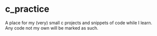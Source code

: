 # c_practice
A place for my (very) small c projects and snippets of code while I learn.  Any code not my own will be marked as such.
